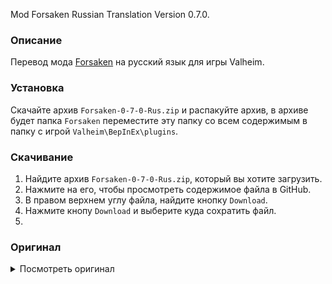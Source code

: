 Mod Forsaken Russian Translation Version 0.7.0.

### Описание

Перевод мода [Forsaken](https://www.nexusmods.com/valheim/mods/799) на русский язык для игры Valheim. 

### Установка

Скачайте архив `Forsaken-0-7-0-Rus.zip` и распакуйте архив, в архиве будет папка `Forsaken` переместите эту папку со всем содержимым в папку с игрой `Valheim\BepInEx\plugins`.

### Скачивание

1. Найдите архив `Forsaken-0-7-0-Rus.zip`, который вы хотите загрузить.
2. Нажмите на его, чтобы просмотреть содержимое файла в GitHub.
3. В правом верхнем углу файла, найдите кнопку `Download`.
4. Нажмите кнопу `Download` и выберите куда сохратить файл.
5. 
### Оригинал 

<details>
  <summary>Посмотреть оригинал</summary>
  
```
{
  "BattleaxeLightning_Name": "Static Cleaver",
  "BattleaxeLightning_Description": "Bzzzzzzzt.",
  "BowFrost_Name": "Rimefang",
  "BowFrost_Description": "They won't be cold until they freeze. They won't speak unless they scream.",
  "KnifeFrost_Name": "Icicle",
  "KnifeFrost_Description": "Ancient crystalized magic.",
  "ShieldFire_Name": "Aegis of the Dead King",
  "ShieldFire_Description": "All returns to dust.",
  "SledgeFire_Name": "Molten Star",
  "SledgeFire_Description": "Smells of sulfur and burning flesh...",
  "SledgePoison_Name": "Rotclub",
  "SledgePoison_Description": "It reeks... Absolutely disgusting...",
  "SpearSpirit_Name": "Spiritine, the Primordial Impaler",
  "SpearSpirit_Description": "Even the old ones have forgotten.",
  "SpellFire_Name": "Chaotic Hand",
  "SpellFire_Description": "The burning essence of a god.",
  "SwordFire_Name": "Riftblade",
  "SwordFire_Description": "This feeling...",
  "SwordLightning_Name": "Bolt's Edge",
  "SwordLightning_Description": "In battle there is no law.",
  "UnarmedFenring_Name": "Lycanthro",
  "UnarmedFenring_Description": "Shadows are our sails of night, and soon they'll take away your light.",
  "UnarmedFrostOH_Name": "Wyrmripper",
  "UnarmedFrostOH_Description": "Dragon Queen's Underbite",
  "UnarmedFrost_Name": "Wyrmfist",
  "UnarmedFrost_Description": "Dragon Queen's Overbite",
  "LegsFeral_Name": "Feral Treads Coded",
  "LegsFeral_Description": "Bzzzzzzzt.",
  "StaffGoblin_Name": "Goblin Staff",
  "StaffGoblin_Description": "Strange magics in this 10th world.",
  "SwordGhost_Name": "Placeholder",
  "SwordGhost_Description": "Plac,
  "Effect_SE_LifeLeech_Name": "Life Leech",
  "Effect_SE_LifeLeech_Tooltip1": "Heal",
  "Effect_SE_LifeLeech_Tooltip2": "of damage dealt as HP each hit."
}
```
</details>
